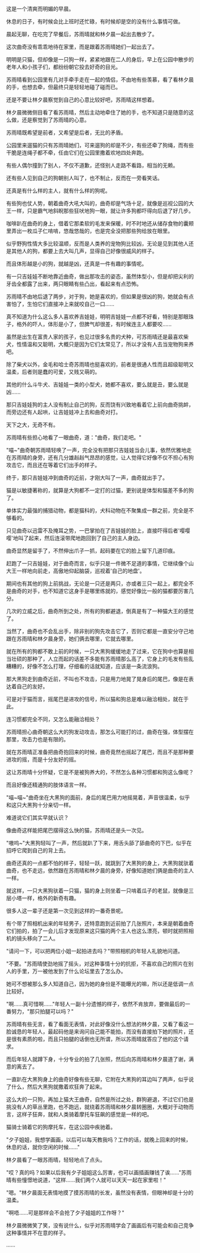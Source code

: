 <link rel="stylesheet" href="../../styles/text.css" />

这是一个清爽而明媚的早晨。

休息的日子，有时候会比上班时还忙碌，有时候却是空的没有什么事情可做。

晨起无聊，在吃完了早餐后，苏雨晴就和林夕晨一起出去散步了。

这次曲奇没有乖乖地待在家里，而是跟着苏雨晴她们一起出去了。

明明是只猫，但却像是一只狗一样，紧紧地跟在二人的身后，早上在公园中散步的老年人和小孩子们，都纷纷朝它投去好奇的目光。

苏雨晴看到公园里有几对手牵手走在一起的情侣，不由地有些羡慕，看了看林夕晨的手，也想去牵，但最终只是轻轻地碰了碰而已。

还是不要让林夕晨察觉到自己的心意比较好吧，苏雨晴这样想着。

林夕晨微微侧目看了看苏雨晴，然后主动地牵住了她的手，也不知道只是随意的这么做，还是察觉到了苏雨晴的心意。

苏雨晴既希望是前者，又希望是后者，无比的矛盾。

公园里来遛猫的只有苏雨晴她们，可来遛狗的却是不少，有些还牵了狗绳，而有些干脆是连绳子都不牵，任由它们在公园里撒着欢地四处奔跑。

有些人偶尔撞到了别人，不仅不道歉，还怪别人走路不看路，相当的无赖。

还有些人见到自己的狗朝别人叫了，也不制止，反而在一旁看笑话。

还真是有什么样的主人，就有什么样的狗呢。

有些狗也仗人势，朝着曲奇大吼大叫的，曲奇却是气场十足，就像是巡视公园的大王一样，只是霸气地斜睨那些狂吠地狗一眼，就让许多狗都吓得向后退了好几步。

咖啡趴在曲奇的身上，借着它那柔软的毛发来保暖，时不时地还从储存食物的囊颊里弄出一枚瓜子仁啃啃，悠哉悠哉的，也是完全没把那些狗给放在眼里。

似乎野狗性情大多比较温顺，反而是人类养的宠物狗比较凶，无论是见到其他人还是其他人的狗，都要上去大叫几声，显得自己好像很威风的样子。

而且体形越是小的狗，就越是凶，还真是一件有趣的事情呢。

有一只吉娃娃不断地靠近曲奇，做出那攻击的姿态，虽然体型小，但是却把尖利的牙齿全都露了出来，两只眼睛有些凸出，看起来有点恐怖。

苏雨晴不由地后退了两步，对于狗，她是喜欢的，但如果是很凶的狗，她就会有点害怕了，生怕它们直接冲上来就咬自己一口......

真不知道为什么这么多人喜欢养吉娃娃，明明吉娃娃一点都不好看，特别是那眼珠子，格外的吓人，体形是小了，但脾气却很差，有时候连主人都要咬......

虽然是出生在富贵人家的孩子，也见过很多名贵的犬种，可苏雨晴还是最喜欢柴犬，性情温和又聪明，大概只是因为它们太常见了，所以才没有人去当宠物狗来养吧。

除了柴犬以外，金毛和哈士奇苏雨晴也挺喜欢的，前者是很通人性而且超级聪明又温柔，后者则是蠢的可爱，又贱又萌的。

其他的什么斗牛犬、吉娃娃一类的小型犬，她都不喜欢，要么就是丑，要么就是凶......

那只吉娃娃狗的主人没有制止自己的狗，反而饶有兴致地看着它上前向曲奇挑衅，而旁边还有人起哄，让吉娃娃冲上去和曲奇对打。

天下之大，无奇不有。

苏雨晴有些担心地看了一眼曲奇，道："曲奇，我们走吧。"

"喵\~"曲奇朝苏雨晴轻唤了一声，完全没有把那只吉娃娃当会儿事，依然优雅地走在苏雨晴的身旁，还有几分雄赳赳气昂昂的感觉，让人觉得它好像不仅不担心有狗攻击它，而且还在等着它们出手的样子。

终于，那只吉娃娃冲到曲奇的近前，才刚大叫了一声，曲奇就出手了。

猫是以敏捷著称的，就算是大狗都不一定打的过猫，更别说是体型和猫差不多的狗了。

单体实力最强的捕猎动物，都是猫科的，犬科动物在不聚集成一群之前，完全是不够看的。

只见曲奇以迅雷不及掩耳之势，一巴掌拍在了吉娃娃的脸上，直接吓得后者'嘤嘤嘤'地叫了起来，然后连滚带爬地跑回到了自己的主人身边。

曲奇显然是留手了，不然伸出爪子一抓，起码要在它的脸上留下几道印痕。

赶跑了一只吉娃娃，对于曲奇而言，似乎只是一件微不足道的事情，它继续像个山大王一样地向前走，高傲地仰起脑袋，巡视着'自己的地盘'。

期间也有其他的狗上前挑战，无论是一只还是两只，亦或者三只一起上，都完全不是曲奇的对手，也不知道它这身手是哪里练就的，感觉好像比一般的猫都要厉害几分。

几次的立威之后，曲奇所到之处，所有的狗都避退，倒真是有了一种猫大王的感觉了。

当然了，曲奇也不会乱出手，除非别的狗先攻击它了，否则它都是一直安分守己地跟在苏雨晴和林夕晨身旁，她们俩去哪里，它就去哪里。

就在所有的狗都不敢上前的时候，一只大黑狗缓缓地走了过来，它在狗中也算是相当壮硕的那种了，人立而起的话差不多能有苏雨晴那么高了，它身上的毛发有些乱糟糟的，好像不怎么打理，仔细看的话就知道，应该是一条流浪狗。

那大黑狗走到曲奇近前，不叫也不攻击，只是用力地晃了晃身后的尾巴，像是在表达着自己的友好。

可是对于猫而言，摇尾巴是进攻的信号，所以猫和狗总是难以融洽相处，就在于此。

连习惯都完全不同，又怎么能融洽相处？

苏雨晴担心曲奇朝这么大的狗发动攻击，那怎么可能打的过，曲奇在强，体型摆在那里，攻击力也是有限的。

就在苏雨晴正准备把曲奇抱回来的时候，曲奇竟然也摇起了尾巴，而且不是那种要进攻的摇，而是十分友好的摇。

这让苏雨晴十分怀疑，它是不是被狗养大的，不然怎么各种习惯都和狗这么像呢？

而且好像还精通狗的肢体语言一样。

"喵\~喵\~"曲奇坐在大黑狗的面前，身后的尾巴用力地摇晃着，声音很温柔，似乎和这只大黑狗十分亲切一样。

难道说它们其实早就认识？

像曲奇这样能把尾巴摆得这么快的猫，苏雨晴还是头一次见。

"嗷呜\~"大黑狗轻叫了一声，然后就趴了下来，用舌头舔了舔曲奇的下巴，似乎在招呼它爬到自己的背上去。

曲奇还真的一点都不怕的样子，轻轻一跃，就跳到了大黑狗的身上，大黑狗就驮着曲奇，也不走远，依然跟在苏雨晴和林夕晨的身旁，好像知道她们俩是曲奇的主人一样。

就这样，一只大黑狗驮着一只猫，猫的身上则坐着一只啃着瓜子的老鼠，就像是三层小塔一样，格外的新奇有趣。

很多人这一辈子还是第一次见到这样的一番奇景呢。

有个带了照相机出来的年轻男子，还特意跑到近前拍了几张照片，本来是朝着曲奇它们拍的，拍了一会儿后才发现原来这只猫的两个主人也这么漂亮，顿时就把照相机的镜头移向了二人。

"请问一下，可以把两位小姐一起拍进去吗？"带照相机的年轻人礼貌地问道。

"不要。"苏雨晴使劲地摇了摇头，对这种事情十分的抗拒，不喜欢自己的照片在别人的手里，万一被他发到了什么论坛里去了怎么办。

她可不想被那么多人知道自己，因为她的身份是不能曝光的嘛，所以还是低调一点比较好。

"啊......真可惜啊......"年轻人一副十分遗憾的样子，依然不肯放弃，要做最后的一番努力，"那只拍腿可以吗？"

苏雨晴有些无言，看了看面无表情，对此好像没什么想法的林夕晨，又看了看这一脸诚恳的年轻人，最起码他是来询问自己能不能拍，而没有直接拍下她的照片，还是很有素质的啦，而且只拍腿的话倒也无所谓，所以苏雨晴就答应了他的这个请求。

而后年轻人就蹲下身，十分专业的拍了几张照，然后向苏雨晴和林夕晨道了谢，满意的离去了。

一直趴在大黑狗身上的曲奇好像有些无聊，它附在大黑狗的耳边叫了两声，似乎说了什么，然后大黑狗就撒着欢狂奔了起来。

这么大的一只狗，再加上猫大王曲奇，自然是所过之处，群狗避退，不过它们也是挑没有人的草丛里跑，也不跑远，就绕着苏雨晴和林夕晨转圈圈，大概对于动物而言，这样子狂奔，就和人类骑着摩托车狂飙的感觉是一样的吧。

猫骑士骑着它的狗摩托车，在这公园中疾驰着。

"夕子姐姐，我想学画画，以后可以每天教我吗？工作的话，就晚上回来的时候，休息的话，就你空闲的时候......"

林夕晨看了一眼苏雨晴，轻轻地点了点头。

"哎？真的吗？如果以后我有夕子姐姐这么厉害，也可以画插画赚钱了诶......"苏雨晴有些憧憬地说道，"这样......我们两个人就可以天天一起在家里啦！"

"嗯。"林夕晨面无表情地摸了摸苏雨晴的长发，虽然没有表情，但眼神却是十分的温柔。

"啊唔......可是那样会不会抢了夕子姐姐的工作呀？"

林夕晨微微笑了笑，没有说什么，似乎对苏雨晴学会了画画后有可能会和自己竞争这种事情并不在意的样子。

......
